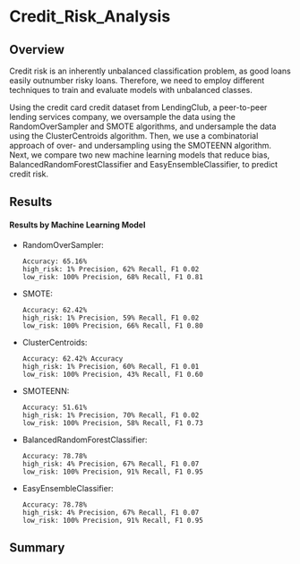 # Credit_Risk_Analysis

## Overview
Credit risk is an inherently unbalanced classification problem, as good loans easily outnumber risky loans. Therefore, we need to employ different techniques to train and evaluate models with unbalanced classes.
  
Using the credit card credit dataset from LendingClub, a peer-to-peer lending services company, we oversample the data using the RandomOverSampler and SMOTE algorithms, and undersample the data using the ClusterCentroids algorithm. Then, we use a combinatorial approach of over- and undersampling using the SMOTEENN algorithm. Next, we compare two new machine learning models that reduce bias, BalancedRandomForestClassifier and EasyEnsembleClassifier, to predict credit risk. 

## Results

#### Results by Machine Learning Model
  
  - RandomOverSampler: 
  
        Accuracy: 65.16%  
        high_risk: 1% Precision, 62% Recall, F1 0.02
        low_risk: 100% Precision, 68% Recall, F1 0.81
        
  - SMOTE: 
  
        Accuracy: 62.42% 
        high_risk: 1% Precision, 59% Recall, F1 0.02
        low_risk: 100% Precision, 66% Recall, F1 0.80
        
  - ClusterCentroids: 
        
        Accuracy: 62.42% Accuracy
        high_risk: 1% Precision, 60% Recall, F1 0.01
        low_risk: 100% Precision, 43% Recall, F1 0.60
        
  - SMOTEENN: 
       
        Accuracy: 51.61%
        high_risk: 1% Precision, 70% Recall, F1 0.02
        low_risk: 100% Precision, 58% Recall, F1 0.73
        
  - BalancedRandomForestClassifier: 
        
        Accuracy: 78.78%
        high_risk: 4% Precision, 67% Recall, F1 0.07
        low_risk: 100% Precision, 91% Recall, F1 0.95
        
  - EasyEnsembleClassifier: 
        
        Accuracy: 78.78%
        high_risk: 4% Precision, 67% Recall, F1 0.07
        low_risk: 100% Precision, 91% Recall, F1 0.95
  
  
## Summary
